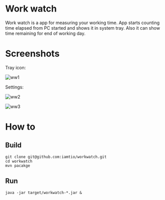 # Work watch
Work watch is a app for measuring your working time.
App starts counting time elapsed from PC started and shows it in system tray.
Also it can show time remaining for end of working day.

# Screenshots
Tray icon:

![ww1](https://cloud.githubusercontent.com/assets/597141/8105614/52dee40a-1043-11e5-81ce-6cc97fa04371.png)

Settings:

![ww2](https://cloud.githubusercontent.com/assets/597141/8105652/a353a98e-1043-11e5-917e-8bb09d751bd6.png)

![ww3](https://cloud.githubusercontent.com/assets/597141/8105654/ac43396a-1043-11e5-8507-fa544c5cca3d.png)

# How to
## Build

    git clone git@github.com:iamtio/workwatch.git
    cd workwatch
    mvn pacakge
    
## Run

    java -jar target/workwatch-*.jar &
